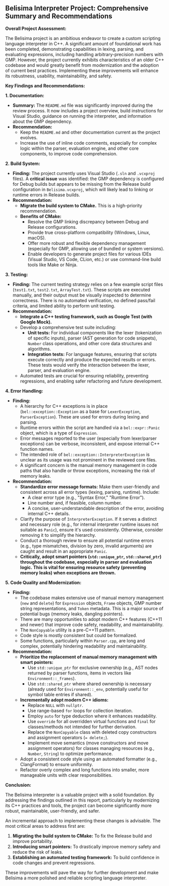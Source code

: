 ## Belisima Interpreter Project: Comprehensive Summary and Recommendations

**Overall Project Assessment:**

The Belisima project is an ambitious endeavor to create a custom scripting language interpreter in C++. A significant amount of foundational work has been completed, demonstrating capabilities in lexing, parsing, and evaluating expressions, including handling arbitrary-precision numbers with GMP. However, the project currently exhibits characteristics of an older C++ codebase and would greatly benefit from modernization and the adoption of current best practices. Implementing these improvements will enhance its robustness, usability, maintainability, and safety.

**Key Findings and Recommendations:**

**1. Documentation:**

*   **Summary:** The `README.md` file was significantly improved during the review process. It now includes a project overview, build instructions for Visual Studio, guidance on running the interpreter, and information about the GMP dependency.
*   **Recommendation:**
    *   Keep the `README.md` and other documentation current as the project evolves.
    *   Increase the use of inline code comments, especially for complex logic within the parser, evaluation engine, and other core components, to improve code comprehension.

**2. Build System:**

*   **Finding:** The project currently uses Visual Studio (`.sln` and `.vcxproj` files). A **critical issue** was identified: the GMP dependency is configured for Debug builds but appears to be missing from the Release build configuration in `Belisima.vcxproj`, which will likely lead to linking or runtime errors in Release builds.
*   **Recommendation:**
    *   **Migrate the build system to CMake.** This is a high-priority recommendation.
    *   **Benefits of CMake:**
        *   Resolve the GMP linking discrepancy between Debug and Release configurations.
        *   Provide true cross-platform compatibility (Windows, Linux, macOS).
        *   Offer more robust and flexible dependency management (especially for GMP, allowing use of bundled or system versions).
        *   Enable developers to generate project files for various IDEs (Visual Studio, VS Code, CLion, etc.) or use command-line build tools like Make or Ninja.

**3. Testing:**

*   **Finding:** The current testing strategy relies on a few example script files (`test1.txt`, `test2.txt`, `ArrayTest.txt`). These scripts are executed manually, and their output must be visually inspected to determine correctness. There is no automated verification, no defined pass/fail criteria, and limited ability to perform unit testing.
*   **Recommendation:**
    *   **Integrate a C++ testing framework, such as Google Test (with Google Mock).**
    *   Develop a comprehensive test suite including:
        *   **Unit tests:** For individual components like the lexer (tokenization of specific inputs), parser (AST generation for code snippets), `Number` class operations, and other core data structures and algorithms.
        *   **Integration tests:** For language features, ensuring that scripts execute correctly and produce the expected results or errors. These tests would verify the interaction between the lexer, parser, and evaluation engine.
    *   Automated tests are crucial for ensuring reliability, preventing regressions, and enabling safer refactoring and future development.

**4. Error Handling:**

*   **Finding:**
    *   A hierarchy for C++ exceptions is in place (`bel::exception::Exception` as a base for `LexerException`, `ParserException`). These are used for errors during lexing and parsing.
    *   Runtime errors within the script are handled via a `bel::expr::Panic` object, which is a type of `Expression`.
    *   Error messages reported to the user (especially from lexer/parser exceptions) can be verbose, inconsistent, and expose internal C++ function names.
    *   The intended role of `bel::exception::InterpreterException` is unclear as its usage was not prominent in the reviewed core files.
    *   A significant concern is the manual memory management in code paths that also handle or throw exceptions, increasing the risk of memory leaks.
*   **Recommendation:**
    *   **Standardize error message formats:** Make them user-friendly and consistent across all error types (lexing, parsing, runtime). Include:
        *   A clear error type (e.g., "Syntax Error," "Runtime Error").
        *   Line number and, if feasible, column number.
        *   A concise, user-understandable description of the error, avoiding internal C++ details.
    *   Clarify the purpose of `InterpreterException`. If it serves a distinct and necessary role (e.g., for internal interpreter runtime issues not suitable as `Panic`), ensure it's used consistently. Otherwise, consider removing it to simplify the hierarchy.
    *   Conduct a thorough review to ensure all potential runtime errors (e.g., type mismatches, division by zero, invalid arguments) are caught and result in an appropriate `Panic`.
    *   **Critically, adopt smart pointers (`std::unique_ptr`, `std::shared_ptr`) throughout the codebase, especially in parser and evaluation logic. This is vital for ensuring resource safety (preventing memory leaks) when exceptions are thrown.**

**5. Code Quality and Modernization:**

*   **Finding:**
    *   The codebase makes extensive use of manual memory management (`new` and `delete`) for `Expression` objects, `Frame` objects, GMP number string representations, and `Token` metadata. This is a major source of potential bugs (memory leaks, dangling pointers).
    *   There are many opportunities to adopt modern C++ features (C++11 and newer) that improve code safety, readability, and maintainability.
    *   The `NonCopyable` utility is a pre-C++11 pattern.
    *   Code style is mostly consistent but could be formalized.
    *   Some functions, particularly within `Parser.cpp`, are long and complex, potentially hindering readability and maintainability.
*   **Recommendation:**
    *   **Prioritize the replacement of manual memory management with smart pointers:**
        *   Use `std::unique_ptr` for exclusive ownership (e.g., AST nodes returned by parser functions, items in vectors like `Environment::_frames`).
        *   Use `std::shared_ptr` where shared ownership is necessary (already used for `Environment::_env`, potentially useful for symbol table entries if shared).
    *   **Incrementally adopt modern C++ idioms:**
        *   Replace `NULL` with `nullptr`.
        *   Use range-based `for` loops for collection iteration.
        *   Employ `auto` for type deduction where it enhances readability.
        *   Use `override` for all overridden virtual functions and `final` for classes/methods not intended for further derivation.
        *   Replace the `NonCopyable` class with deleted copy constructors and assignment operators (`= delete;`).
        *   Implement move semantics (move constructors and move assignment operators) for classes managing resources (e.g., `Number`, `String`) to optimize performance.
    *   Adopt a consistent code style using an automated formatter (e.g., ClangFormat) to ensure uniformity.
    *   Refactor overly complex and long functions into smaller, more manageable units with clear responsibilities.

**Conclusion:**

The Belisima interpreter is a valuable project with a solid foundation. By addressing the findings outlined in this report, particularly by modernizing its C++ practices and tools, the project can become significantly more robust, maintainable, user-friendly, and safer.

An incremental approach to implementing these changes is advisable. The most critical areas to address first are:
1.  **Migrating the build system to CMake:** To fix the Release build and improve portability.
2.  **Introducing smart pointers:** To drastically improve memory safety and reduce the risk of leaks.
3.  **Establishing an automated testing framework:** To build confidence in code changes and prevent regressions.

These improvements will pave the way for further development and make Belisima a more polished and reliable scripting language interpreter.
